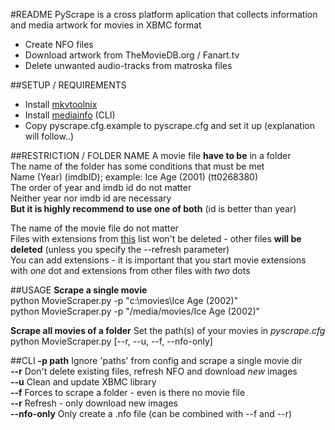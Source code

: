 #README
PyScrape is a cross platform aplication that collects information and media artwork for movies in XBMC format  
 - Create NFO files
 - Download artwork from TheMovieDB.org / Fanart.tv
 - Delete unwanted audio-tracks from matroska files


##SETUP / REQUIREMENTS
 - Install [mkvtoolnix](http://www.bunkus.org/videotools/mkvtoolnix/downloads.html "mkvtoolnix")
 - Install [mediainfo](http://mediaarea.net/de/MediaInfo/Download "mediainfo") (CLI)   
 - Copy pyscrape.cfg.example to pyscrape.cfg and set it up (explanation will follow..)
  
  

##RESTRICTION / FOLDER NAME
A movie file **have to be** in a folder  
The name of the folder has some conditions that must be met  
Name (Year) (imdbID); example: Ice Age (2001) (tt0268380)  
The order of year and imdb id do not matter  
Neither year nor imdb id are necessary  
**But it is highly recommend to use one of both** (id is better than year)  
  
The name of the movie file do not matter  
Files with extensions from [this](https://github.com/SchadLucas/pyscrape/blob/master/pyscrape/system/extensions "this") list won't be deleted - other files **will be deleted** (unless you specify the --refresh parameter)  
You can add extensions - it is important that you start movie extensions with *one* dot and extensions from other files with *two* dots  




##USAGE
**Scrape a single movie**  
python MovieScraper.py -p "c:\movies\Ice Age (2002)"  
python MovieScraper.py -p "/media/movies/Ice Age (2002)"  
  
**Scrape all movies of a folder**
Set the path(s) of your movies in *pyscrape.cfg*  
python MovieScraper.py  [--r, --u, --f, --nfo-only]


##CLI
**-p path** Ignore 'paths' from config and scrape a single movie dir  
**--r**     Don't delete existing files, refresh NFO and download *new* images  
**--u**     Clean and update XBMC library  
**--f**     Forces to scrape a folder - even is there no movie file  
**--r**     Refresh - only download new images  
**--nfo-only** Only create a .nfo file (can be combined with --f and --r)  
